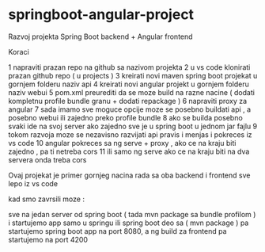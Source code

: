 # springboot-angular-project
Razvoj projekta Spring Boot backend + Angular frontend

Koraci 

1   napraviti prazan repo na github sa nazivom projekta
2   u vs code klonirati prazan github repo ( u projects )
3   kreirati novi maven spring boot projekat u gornjem folderu naziv api
4   kreirati novi angular projekt u gornjem folderu naziv webui
5   pom.xml preurediti da se moze build na razne nacine ( dodati kompletnu profile bundle granu + dodati repackage )
6   napraviti proxy za angular 
7   sada imamo sve moguce opcije moze se posebno buildati api , a posebno webui ili zajedno preko profile bundle
8   ako se builda posebno svaki ide na svoj server ako zajedno sve je u spring boot u jednom jar fajlu
9   tokom razvoja moze se nezavisno razvijati api pravis i menjas i pokreces iz vs code
10  angular pokreces sa ng serve + proxy , ako ce na kraju biti zajedno , pa ti netreba cors
11  ili samo ng serve ako ce na kraju biti na dva servera onda treba cors 

Ovaj projekat je primer gornjeg nacina rada sa oba backend i frontend sve lepo iz vs code

kad smo zavrsili moze :

sve na jedan server od spring boot ( tada mvn package sa bundle profilom ) i startujemo app samo u springu
ili
spring boot deo sa ( mvn package ) pa startujemo spring boot app na port 8080, a ng build za frontend pa startujemo na port 4200




